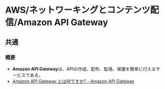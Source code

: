 # AWS/ネットワーキングとコンテンツ配信/Amazon API Gateway

## 共通

### 概要

- **Amazon API Gateway**は、APIの作成、配布、監視、保護を簡単に行えるサービスである。
- [Amazon API Gateway とは何ですか? - Amazon API Gateway](https://docs.aws.amazon.com/ja_jp/apigateway/latest/developerguide/welcome.html)
